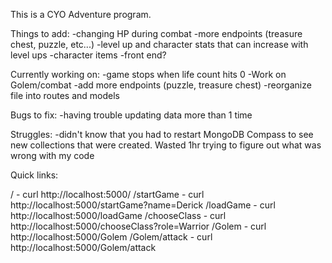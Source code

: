 This is a CYO Adventure program.

Things to add:
-changing HP during combat
-more endpoints (treasure chest, puzzle, etc...)
-level up and character stats that can increase with level ups
-character items 
-front end?

Currently working on:
-game stops when life count hits 0
-Work on Golem/combat
-add more endpoints (puzzle, treasure chest)
-reorganize file into routes and models

Bugs to fix:
-having trouble updating data more than 1 time

Struggles:
-didn't know that you had to restart MongoDB Compass to see new collections that were created. Wasted 1hr trying to figure out what was wrong with my code

Quick links:

/ - curl http://localhost:5000/
/startGame - curl http://localhost:5000/startGame?name=Derick
/loadGame - curl http://localhost:5000/loadGame
/chooseClass - curl http://localhost:5000/chooseClass?role=Warrior
/Golem - curl http://localhost:5000/Golem
/Golem/attack - curl http://localhost:5000/Golem/attack